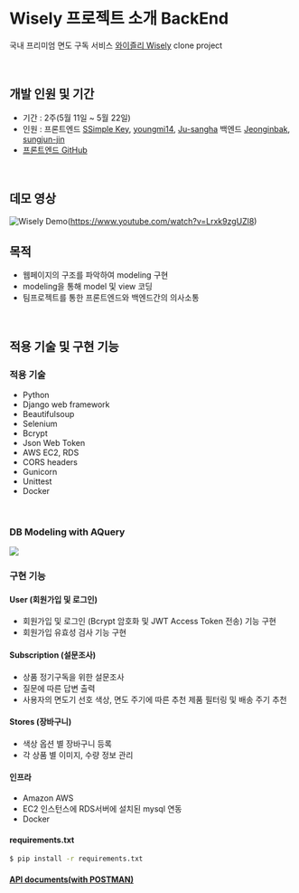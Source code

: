# Wisely 프로젝트 소개 BackEnd

국내 프리미엄 면도 구독 서비스 [와이즐리 Wisely](https://www.wiselyshave.com/) clone project 

<br>

## 개발 인원 및  기간

- 기간 : 2주(5월 11일 ~ 5월 22일)
- 인원 : 프론트엔드 [SSimple Key](https://github.com/skh417), [youngmi14](https://github.com/youngmi14), [Ju-sangha](https://github.com/sangha-ju) 백엔드 [Jeonginbak](https://github.com/Jeonginbak), [sungjun-jin](https://github.com/sungjun-jin)
- [프론트엔드 GitHub](https://github.com/wecode-bootcamp-korea/wisely-frontend)

<br>

## 데모 영상

![Wisely Demo](https://images.velog.io/images/sungjun-jin/post/33991f20-83ea-47b4-82fa-34c066ba8318/image.png)(https://www.youtube.com/watch?v=Lrxk9zgUZl8)

## 목적
- 웹페이지의 구조를 파악하여 modeling 구현
- modeling을 통해 model 및 view 코딩
- 팀프로젝트를 통한 프론트엔드와 백엔드간의 의사소통

<br>

## 적용 기술 및 구현 기능


### 적용 기술

- Python
- Django web framework
- Beautifulsoup
- Selenium
- Bcrypt
- Json Web Token
- AWS EC2, RDS
- CORS headers
- Gunicorn
- Unittest
- Docker

<br>

### DB Modeling with AQuery
![](https://images.velog.io/images/jeongin/post/b39ff8bb-fa6a-4951-a49d-b0273bb1e2f9/image.png)

### 구현 기능

#### User (회원가입 및 로그인)
- 회원가입 및 로그인 (Bcrypt 암호화 및 JWT Access Token 전송) 기능 구현
- 회원가입 유효성 검사 기능 구현

#### Subscription (설문조사)
- 상품 정기구독을 위한 설문조사
- 질문에 따른 답변 출력
- 사용자의 면도기 선호 색상, 면도 주기에 따른 추천 제품 필터링 및 배송 주기 추천

#### Stores (장바구니)
- 색상 옵션 별 장바구니 등록
- 각 상품 별 이미지, 수량 정보 관리

#### 인프라
- Amazon AWS
- EC2 인스턴스에 RDS서버에 설치된 mysql 연동
- Docker

#### requirements.txt
```sh
$ pip install -r requirements.txt
```

#### [API documents(with POSTMAN)](https://documenter.getpostman.com/view/10871584/SzmiYGij?version=latest#ebf689fe-4133-4144-b9ba-bd6acb2da8f0)
